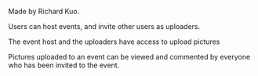 Made by Richard Kuo.

Users can host events, and invite other users as uploaders.

The event host and the uploaders have access to upload pictures

Pictures uploaded to an event can be viewed and commented by everyone who has been invited to the event.
